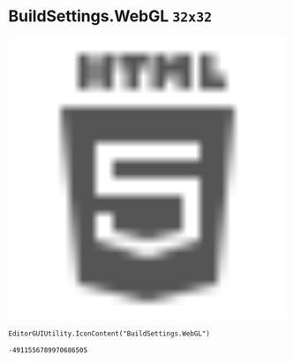 # BuildSettings.WebGL `32x32`
<img src="/img/BuildSettings.WebGL.png" width=512 height=512>

``` CSharp
EditorGUIUtility.IconContent("BuildSettings.WebGL")
```
```
-4911556789970686505
```
